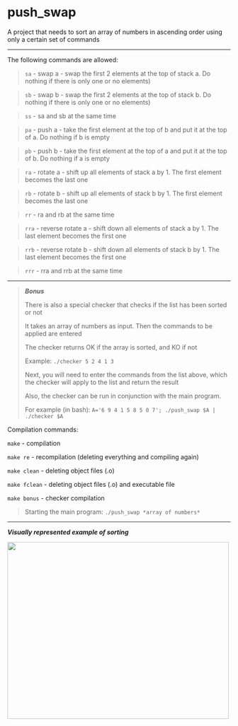# push_swap
A project that needs to sort an array of numbers in ascending order using only a certain set of commands
***
The following commands are allowed:

> `sa` - swap a - swap the first 2 elements at the top of stack a. Do nothing if there
> is only one or no elements)

> `sb` - swap b - swap the first 2 elements at the top of stack b. Do nothing if there
> is only one or no elements)

> `ss` - sa and sb at the same time

> `pa` - push a - take the first element at the top of b and put it at the top of a. Do
> nothing if b is empty

> `pb` - push b - take the first element at the top of a and put it at the top of b. Do
> nothing if a is empty

> `ra` - rotate a - shift up all elements of stack a by 1. The first element becomes
> the last one

> `rb` - rotate b - shift up all elements of stack b by 1. The first element becomes
> the last one

> `rr` - ra and rb at the same time

> `rra` - reverse rotate a - shift down all elements of stack a by 1. The last element
> becomes the first one

> `rrb` - reverse rotate b - shift down all elements of stack b by 1. The last element
> becomes the first one

> `rrr` - rra and rrb at the same time
***
> ***Bonus***
> 
> There is also a special checker that checks if the list has been sorted or not
> 
> It takes an array of numbers as input. Then the commands to be applied are entered
> 
> The checker returns OK if the array is sorted, and KO if not
> 
> Example: `./checker 5 2 4 1 3` 
> 
> Next, you will need to enter the commands from the list above, which the checker will apply to the list and return the result
> 
> Also, the checker can be run in conjunction with the main program.
> 
> For example (in bash): `A='6 9 4 1 5 8 5 0 7'; ./push_swap $A | ./checker $A`


Compilation commands:

`make` - compilation

`make re` - recompilation (deleting everything and compiling again)

`make clean` - deleting object files (.o)

`make fclean` - deleting object files (.o) and executable file

`make bonus` - checker compilation

> Starting the main program: `./push_swap *array of numbers*`
***
***Visually represented example of sorting***

<img src="https://media.giphy.com/media/XNQ98xTBVQV5b1Ns5r/giphy.gif" width="500" height="400" />
